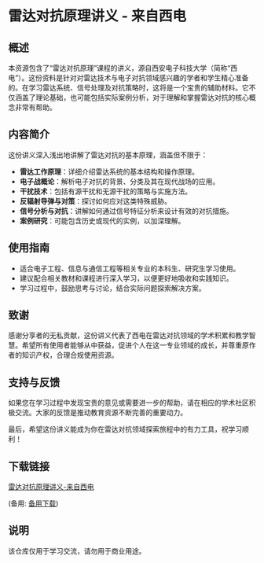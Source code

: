 # 雷达对抗原理讲义 - 来自西电

## 概述

本资源包含了“雷达对抗原理”课程的讲义，源自西安电子科技大学（简称“西电”）。这份资料是针对对雷达技术与电子对抗领域感兴趣的学者和学生精心准备的。在学习雷达系统、信号处理及对抗策略时，这将是一个宝贵的辅助材料。它不仅涵盖了理论基础，也可能包括实际案例分析，对于理解和掌握雷达对抗的核心概念非常有帮助。

## 内容简介

这份讲义深入浅出地讲解了雷达对抗的基本原理，涵盖但不限于：

- **雷达工作原理**：详细介绍雷达系统的基本结构和操作原理。
- **电子战概论**：解析电子对抗的背景、分类及其在现代战场的应用。
- **干扰技术**：包括有源干扰和无源干扰的策略与实施方法。
- **反辐射导弹与对策**：探讨如何应对这类特殊威胁。
- **信号分析与对抗**：讲解如何通过信号特征分析来设计有效的对抗措施。
- **案例研究**：可能包含历史或现代的实例，以加深理解。

## 使用指南

- 适合电子工程、信息与通信工程等相关专业的本科生、研究生学习使用。
- 建议配合相关教材和课程进行深入学习，以便更好地吸收和实践知识。
- 学习过程中，鼓励思考与讨论，结合实际问题探索解决方案。

## 致谢

感谢分享者的无私贡献，这份讲义代表了西电在雷达对抗领域的学术积累和教学智慧。希望所有使用者能够从中获益，促进个人在这一专业领域的成长，并尊重原作者的知识产权，合理合规使用资源。

## 支持与反馈

如果您在学习过程中发现宝贵的意见或需要进一步的帮助，请在相应的学术社区积极交流。大家的反馈是推动教育资源不断完善的重要动力。

最后，希望这份讲义能成为你在雷达对抗领域探索旅程中的有力工具，祝学习顺利！

## 下载链接
[雷达对抗原理讲义-来自西电](https://pan.quark.cn/s/7f84628651ee) 

(备用: [备用下载](https://pan.baidu.com/s/121LkaHtulKyrLgIRDrgwHg?pwd=1234))

## 说明

该仓库仅用于学习交流，请勿用于商业用途。
